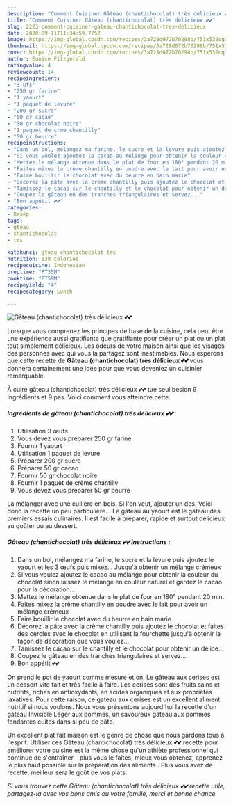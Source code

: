 ```yaml
---
description: "Comment Cuisiner Gâteau (chantichocolat) très délicieux 💕💕"
title: "Comment Cuisiner Gâteau (chantichocolat) très délicieux 💕💕"
slug: 2223-comment-cuisiner-gateau-chantichocolat-tres-delicieux
date: 2020-09-11T11:34:59.775Z
image: https://img-global.cpcdn.com/recipes/3a728d072b70298b/751x532cq70/gateau-chantichocolat-tres-delicieux-💕💕-photo-principale-de-la-recette.jpg
thumbnail: https://img-global.cpcdn.com/recipes/3a728d072b70298b/751x532cq70/gateau-chantichocolat-tres-delicieux-💕💕-photo-principale-de-la-recette.jpg
cover: https://img-global.cpcdn.com/recipes/3a728d072b70298b/751x532cq70/gateau-chantichocolat-tres-delicieux-💕💕-photo-principale-de-la-recette.jpg
author: Eunice Fitzgerald
ratingvalue: 4
reviewcount: 14
recipeingredient:
- "3 ufs"
- "250 gr farine"
- "1 yaourt"
- "1 paquet de levure"
- "200 gr sucre"
- "50 gr cacao"
- "50 gr chocolat noire"
- "1 paquet de crme chantilly"
- "50 gr beurre"
recipeinstructions:
- "Dans un bol, mélangez ma farine, le sucre et la levure puis ajoutez le yaourt et les 3 œufs puis mixez... Jusqu&#39;à obtenir un mélange crémeux"
- "Si vous voulez ajoutez le cacao au mélange pour obtenir la couleur du chocolat sinon laissez le mélange en couleur naturel et gardez le cacao pour la décoration..."
- "Mettez le mélange obtenue dans le plat de four en 180° pendant 20 min."
- "Faites mixez la crème chantilly en poudre avec le lait pour avoir un mélange crémeux"
- "Faire bouillir le chocolat avec du beurre en bain marie"
- "Décorez la pâte avec la crème chantilly puis ajoutez le chocolat et faites des cercles avec le chocolat en utilisant la fourchette jusqu&#39;à obtenir la façon de décoration que vous voulez..."
- "Tamissez le cacao sur le chantilly et le chocolat pour obtenir un délice..."
- "Coupez le gâteau en des tranches triangulaires et servez..."
- "Bon appétit 💕💕"
categories:
- Resep
tags:
- gteau
- chantichocolat
- trs

katakunci: gteau chantichocolat trs 
nutrition: 138 calories
recipecuisine: Indonesian
preptime: "PT35M"
cooktime: "PT59M"
recipeyield: "4"
recipecategory: Lunch

---
```



![Gâteau (chantichocolat) très délicieux 💕💕](https://img-global.cpcdn.com/recipes/3a728d072b70298b/751x532cq70/gateau-chantichocolat-tres-delicieux-💕💕-photo-principale-de-la-recette.jpg)

Lorsque vous comprenez les principes de base de la cuisine, cela peut être une expérience aussi gratifiante que gratifiante pour créer un plat ou un plat tout simplement délicieux. Les odeurs de votre maison ainsi que les visages des personnes avec qui vous la partagez sont inestimables. Nous espérons que cette recette de <strong> Gâteau (chantichocolat) très délicieux 💕💕 </strong> vous donnera certainement une idée pour que vous deveniez un cuisinier remarquable.

<!--inarticleads1-->

À cuire gâteau (chantichocolat) très délicieux 💕💕 tue seul besion 9 Ingrédients et 9 pas. Voici comment vous atteindre cette.

##### Ingrédients de gâteau (chantichocolat) très délicieux 💕💕 :

1. Utilisation 3 œufs
1. Vous devez vous préparer 250 gr farine
1. Fournir 1 yaourt
1. Utilisation 1 paquet de levure
1. Préparer 200 gr sucre
1. Préparer 50 gr cacao
1. Fournir 50 gr chocolat noire
1. Fournir 1 paquet de crème chantilly
1. Vous devez vous préparer 50 gr beurre


La mélanger avec une cuillère en bois. Si l&#39;on veut, ajouter un des. Voici donc la recette un peu particulière… Le gâteau au yaourt est le gâteau des premiers essais culinaires. Il est facile à préparer, rapide et surtout délicieux au goûter ou au dessert. 

<!--inarticleads2-->

##### Gâteau (chantichocolat) très délicieux 💕💕 instructions :

1. Dans un bol, mélangez ma farine, le sucre et la levure puis ajoutez le yaourt et les 3 œufs puis mixez... Jusqu&#39;à obtenir un mélange crémeux
1. Si vous voulez ajoutez le cacao au mélange pour obtenir la couleur du chocolat sinon laissez le mélange en couleur naturel et gardez le cacao pour la décoration...
1. Mettez le mélange obtenue dans le plat de four en 180° pendant 20 min.
1. Faites mixez la crème chantilly en poudre avec le lait pour avoir un mélange crémeux
1. Faire bouillir le chocolat avec du beurre en bain marie
1. Décorez la pâte avec la crème chantilly puis ajoutez le chocolat et faites des cercles avec le chocolat en utilisant la fourchette jusqu&#39;à obtenir la façon de décoration que vous voulez...
1. Tamissez le cacao sur le chantilly et le chocolat pour obtenir un délice...
1. Coupez le gâteau en des tranches triangulaires et servez...
1. Bon appétit 💕💕


On prend le pot de yaourt comme mesure et on. Le gâteau aux cerises est un dessert vite fait et très facile à faire. Les cerises sont des fruits sains et nutritifs, riches en antioxydants, en acides organiques et aux propriétés laxatives. Pour cette raison, ce gateau aux cerises est un excellent aliment nutritif si nous voulons. Nous vous présentons aujourd&#39;hui la recette d&#39;un gâteau Invisible Léger aux pommes, un savoureux gâteau aux pommes fondantes cuites dans si peu de pâte. 

<!--inarticleads1-->

<p>
Un excellent plat fait maison est le genre de chose que nous gardons tous à l'esprit. Utiliser ces Gâteau (chantichocolat) très délicieux 💕💕 recette pour améliorer votre cuisine est la même chose qu'un athlète professionnel qui continue de s'entraîner - plus vous le faites, mieux vous obtenez, apprenez le plus haut possible sur la préparation des aliments . Plus vous avez de recette, meilleur sera le goût de vos plats.
</p>

<p>
<i>Si vous trouvez cette Gâteau (chantichocolat) très délicieux 💕💕 recette utile, partagez-la avec vos bons amis ou votre famille, merci et bonne chance.</i>
</p>
